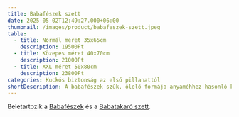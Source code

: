 ```yaml
---
title: Babafészek szett
date: 2025-05-02T12:49:27.000+06:00
thumbnail: /images/product/babafeszek-szett.jpeg
table:
  - title: Normál méret 35x65cm
    description: 19500Ft
  - title: Közepes méret 40x70cm
    description: 21000Ft
  - title: XXL méret 50x80cm
    description: 23800Ft
categories: Kuckós biztonság az első pillanattól
shortDescription: A babafészek szűk, ölelő formája anyaméhhez hasonló környezetet teremt, ami megnyugtatja a babát és segíti a pihentető alvást. A szett tartalmazza a babafészket, párnát és takarót – mindent, amire a kényelmes pihenéshez szükség van.
---
```

Beletartozik a [Babafészek](/product/babafeszek/) és a [Babatakaró szett](/product/babatakaro-szett/).
